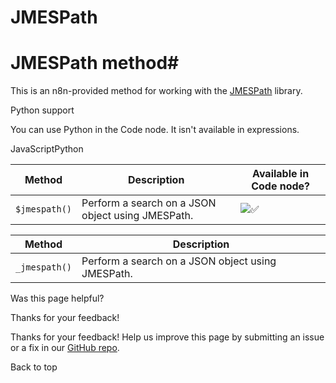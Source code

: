 # JMESPath

[ ](https://github.com/n8n-io/n8n-docs/edit/main/docs/code/builtin/jmespath.md "Edit this page")

# JMESPath method#

This is an n8n-provided method for working with the [JMESPath](../../cookbook/jmespath/) library.

Python support

You can use Python in the Code node. It isn't available in expressions.

JavaScriptPython

Method | Description | Available in Code node?  
---|---|---  
`$jmespath()` | Perform a search on a JSON object using JMESPath. | ![✅](https://cdn.jsdelivr.net/gh/jdecked/twemoji@15.1.0/assets/svg/2705.svg)  
  
Method | Description  
---|---  
`_jmespath()` | Perform a search on a JSON object using JMESPath.  
  
Was this page helpful? 

Thanks for your feedback! 

Thanks for your feedback! Help us improve this page by submitting an issue or a fix in our [GitHub repo](https://github.com/n8n-io/n8n-docs). 

Back to top 
